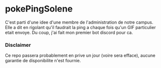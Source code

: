# pokePingSolene

C'est parti d'une idee d'une membre de l'administration de notre campus.
Elle a dit en rigolant qu'il faudrait la ping a chaque fois qu'un GIF particulier etait envoye.
Du coup, j'ai fait mon premier bot discord pour ca.

### Disclaimer

Ce repo passera probablement en prive un jour (voire sera efface), aucune garantie de disponibilite n'est fournie.
